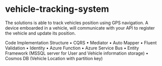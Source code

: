 # vehicle-tracking-system
The solutions is able to track vehicles position using GPS navigation. A device emboarded in a vehicle, will communicate with your API to register the vehicle and update its position.


Code Implementation Structure
• CQRS
• Mediator
• Auto Mapper
• Fluent Validation
• Identity
• Azure Function
• Azure Service Bus
• Entity Framework (MSSQL server for User and Vehicle information storage)
• Cosmos DB (Vehicle Location with partition key)
